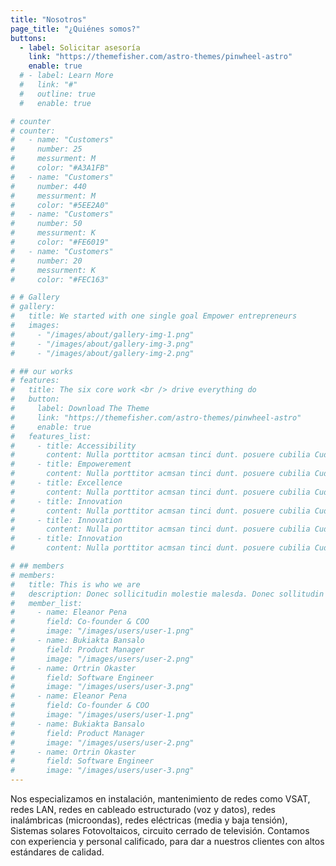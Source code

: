 ```yaml
---
title: "Nosotros"
page_title: "¿Quiénes somos?"
buttons:
  - label: Solicitar asesoría
    link: "https://themefisher.com/astro-themes/pinwheel-astro"
    enable: true
  # - label: Learn More
  #   link: "#"
  #   outline: true
  #   enable: true

# counter
# counter:
#   - name: "Customers"
#     number: 25
#     messurment: M
#     color: "#A3A1FB"
#   - name: "Customers"
#     number: 440
#     messurment: M
#     color: "#5EE2A0"
#   - name: "Customers"
#     number: 50
#     messurment: K
#     color: "#FE6019"
#   - name: "Customers"
#     number: 20
#     messurment: K
#     color: "#FEC163"

# # Gallery
# gallery:
#   title: We started with one single goal Empower entrepreneurs
#   images:
#     - "/images/about/gallery-img-1.png"
#     - "/images/about/gallery-img-3.png"
#     - "/images/about/gallery-img-2.png"

# ## our works
# features:
#   title: The six core work <br /> drive everything do
#   button:
#     label: Download The Theme
#     link: "https://themefisher.com/astro-themes/pinwheel-astro"
#     enable: true
#   features_list:
#     - title: Accessibility
#       content: Nulla porttitor acmsan tinci dunt. posuere cubilia Cudfrae Donec velit neque, autor sit amet aliuam vel
#     - title: Empowerement
#       content: Nulla porttitor acmsan tinci dunt. posuere cubilia Cudfrae Donec velit neque, autor sit amet aliuam vel
#     - title: Excellence
#       content: Nulla porttitor acmsan tinci dunt. posuere cubilia Cudfrae Donec velit neque, autor sit amet aliuam vel
#     - title: Innovation
#       content: Nulla porttitor acmsan tinci dunt. posuere cubilia Cudfrae Donec velit neque, autor sit amet aliuam vel
#     - title: Innovation
#       content: Nulla porttitor acmsan tinci dunt. posuere cubilia Cudfrae Donec velit neque, autor sit amet aliuam vel
#     - title: Innovation
#       content: Nulla porttitor acmsan tinci dunt. posuere cubilia Cudfrae Donec velit neque, autor sit amet aliuam vel

# ## members
# members:
#   title: This is who we are
#   description: Donec sollicitudin molestie malesda. Donec sollitudin mol estie ultricies ligula sed magna dictum
#   member_list:
#     - name: Eleanor Pena
#       field: Co-founder & COO
#       image: "/images/users/user-1.png"
#     - name: Bukiakta Bansalo
#       field: Product Manager
#       image: "/images/users/user-2.png"
#     - name: Ortrin Okaster
#       field: Software Engineer
#       image: "/images/users/user-3.png"
#     - name: Eleanor Pena
#       field: Co-founder & COO
#       image: "/images/users/user-1.png"
#     - name: Bukiakta Bansalo
#       field: Product Manager
#       image: "/images/users/user-2.png"
#     - name: Ortrin Okaster
#       field: Software Engineer
#       image: "/images/users/user-3.png"
---
```


Nos especializamos en instalación, mantenimiento de redes como VSAT, redes LAN, redes en cableado estructurado (voz y datos), redes inalámbricas (microondas), redes eléctricas (media y baja tensión), Sistemas solares Fotovoltaicos, circuito cerrado de televisión. Contamos con experiencia y personal calificado, para dar a nuestros clientes con altos estándares de calidad.
